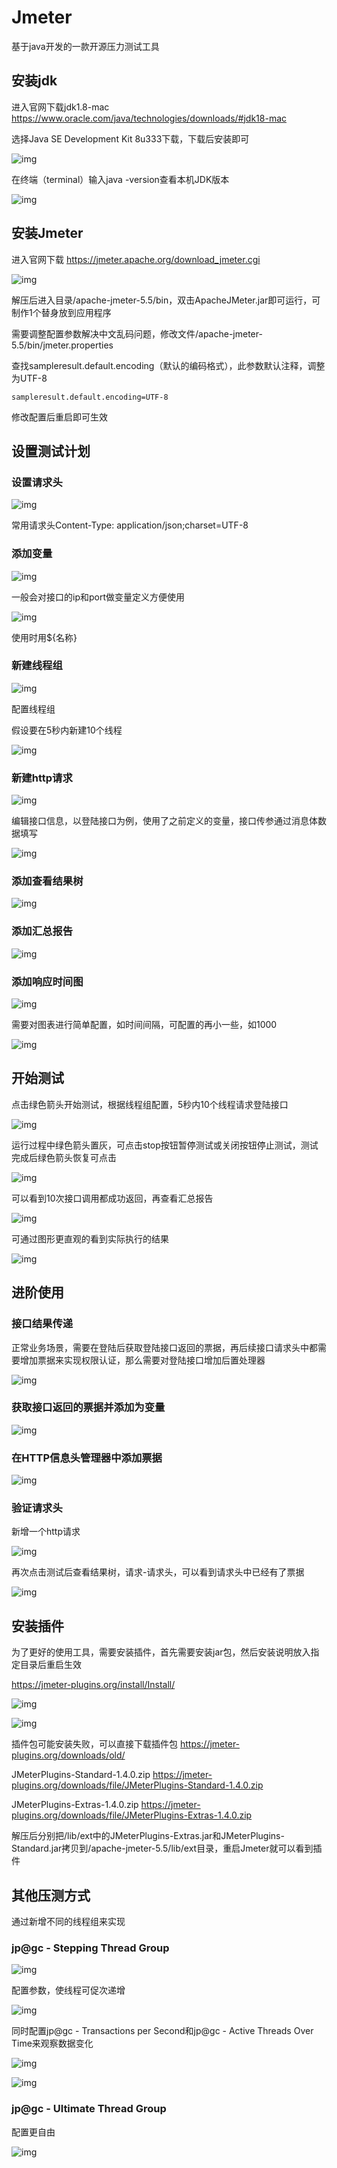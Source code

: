 # Jmeter

基于java开发的一款开源压力测试工具

## 安装jdk

进入官网下载jdk1.8-mac https://www.oracle.com/java/technologies/downloads/#jdk18-mac

选择Java SE Development Kit 8u333下载，下载后安装即可

![img](/images/Jmeter/jdk.png)

在终端（terminal）输入java -version查看本机JDK版本

![img](/images/Jmeter/jdkversion.png)



## 安装Jmeter

进入官网下载 https://jmeter.apache.org/download_jmeter.cgi

![img](/images/Jmeter/jmeter.png)

解压后进入目录/apache-jmeter-5.5/bin，双击ApacheJMeter.jar即可运行，可制作1个替身放到应用程序

需要调整配置参数解决中文乱码问题，修改文件/apache-jmeter-5.5/bin/jmeter.properties

查找sampleresult.default.encoding（默认的编码格式），此参数默认注释，调整为UTF-8

```
sampleresult.default.encoding=UTF-8
```

修改配置后重启即可生效



## 设置测试计划

### 设置请求头

![img](/images/Jmeter/header.png)

常用请求头Content-Type: application/json;charset=UTF-8

### 添加变量

![img](/images/Jmeter/var.png)

一般会对接口的ip和port做变量定义方便使用

![img](/images/Jmeter/varres.png)

使用时用${名称}

### 新建线程组

![img](/images/Jmeter/group.png)

配置线程组

假设要在5秒内新建10个线程

![img](/images/Jmeter/groupsetting.png)

### 新建http请求

![img](/images/Jmeter/http.png)

编辑接口信息，以登陆接口为例，使用了之前定义的变量，接口传参通过消息体数据填写

![img](/images/Jmeter/login.png)

### 添加查看结果树

![img](/images/Jmeter/result.png)

### 添加汇总报告

![img](/images/Jmeter/report.png)

### 添加响应时间图

![img](/images/Jmeter/chart.png)

需要对图表进行简单配置，如时间间隔，可配置的再小一些，如1000

![img](/images/Jmeter/chartsetting.png)

## 开始测试

点击绿色箭头开始测试，根据线程组配置，5秒内10个线程请求登陆接口

![img](/images/Jmeter/run.png)

运行过程中绿色箭头置灰，可点击stop按钮暂停测试或关闭按钮停止测试，测试完成后绿色箭头恢复可点击

![img](/images/Jmeter/runres.png)

可以看到10次接口调用都成功返回，再查看汇总报告

![img](/images/Jmeter/loginreport.png)

可通过图形更直观的看到实际执行的结果

![img](/images/Jmeter/loginchart.png)



## 进阶使用

### 接口结果传递

正常业务场景，需要在登陆后获取登陆接口返回的票据，再后续接口请求头中都需要增加票据来实现权限认证，那么需要对登陆接口增加后置处理器

![img](/images/Jmeter//loginnext.png)

### 获取接口返回的票据并添加为变量

![img](/images/Jmeter/accessToken.png)

### 在HTTP信息头管理器中添加票据

![img](/images/Jmeter/addheader.png)

### 验证请求头

新增一个http请求

![img](/images/Jmeter/http2.png)

再次点击测试后查看结果树，请求-请求头，可以看到请求头中已经有了票据

![img](/images/Jmeter/infores.png)

## 安装插件

为了更好的使用工具，需要安装插件，首先需要安装jar包，然后安装说明放入指定目录后重启生效

https://jmeter-plugins.org/install/Install/

![img](/images/Jmeter/plugins.png)


![img](/images/Jmeter/addplugins.png)

插件包可能安装失败，可以直接下载插件包 https://jmeter-plugins.org/downloads/old/

JMeterPlugins-Standard-1.4.0.zip https://jmeter-plugins.org/downloads/file/JMeterPlugins-Standard-1.4.0.zip

JMeterPlugins-Extras-1.4.0.zip https://jmeter-plugins.org/downloads/file/JMeterPlugins-Extras-1.4.0.zip

解压后分别把/lib/ext中的JMeterPlugins-Extras.jar和JMeterPlugins-Standard.jar拷贝到/apache-jmeter-5.5/lib/ext目录，重启Jmeter就可以看到插件


## 其他压测方式

通过新增不同的线程组来实现

### jp@gc - Stepping Thread Group

![img](/images/Jmeter/step.png)

配置参数，使线程可促次递增

![img](/images/Jmeter/stepset.png)

同时配置jp@gc - Transactions per Second和jp@gc - Active Threads Over Time来观察数据变化

![img](/images/Jmeter/tps.png)

![img](/images/Jmeter/at.png)


### jp@gc - Ultimate Thread Group

配置更自由

![img](/images/Jmeter/ut.png)